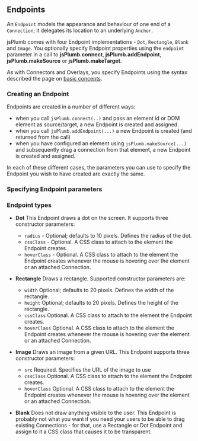 ## Endpoints

An `Endpoint` models the appearance and behaviour of one end of a `Connection`; it delegates its location to an underlying `Anchor`. 

jsPlumb comes with four Endpoint implementations - `Dot`, `Rectangle`, `Blank` and `Image`. You optionally specify Endpoint properties using the `endpoint` parameter in a call to **jsPlumb.connect**, **jsPlumb.addEndpoint**, **jsPlumb.makeSource** or **jsPlumb.makeTarget**.

As with Connectors and Overlays, you specify Endpoints using the syntax described the page on [basic concepts](basic-concepts#definitions).

### Creating an Endpoint

Endpoints are created in a number of different ways:

- when you call `jsPlumb.connect(..)` and pass an element id or DOM element as source/target, a new Endpoint is created and assigned.
- when you call `jsPlumb.addEndpoint(...)` a new Endpoint is created (and returned from the call)
- when you have configured an element using `jsPlumb.makeSource(...)` and subsequently drag a connection from that element, a new Endpoint is created and assigned.

In each of these different cases, the parameters you can use to specify the Endpoint you wish to have created are exactly the same.

### Specifying Endpoint parameters

### Endpoint types

- **Dot** This Endpoint draws a dot on the screen. It supports three constructor parameters:  				 						 
    - `radius` - Optional; defaults to 10 pixels. Defines the radius of the dot.					
    - `cssClass` - Optional.  A CSS class to attach to the element the Endpoint creates.					   
    - `hoverClass` - Optional.  A CSS class to attach to the element the Endpoint creates whenever the mouse is hovering over the element or an attached Connection.					

- **Rectangle** Draws a rectangle. Supported constructor parameters are:
    - `width` Optional; defaults to 20 pixels. Defines the width of the rectangle.
    - `height` Optional; defaults to 20 pixels. Defines the height of the rectangle.
    - `cssClass` Optional.  A CSS class to attach to the element the Endpoint creates.
    - `hoverClass` Optional.  A CSS class to attach to the element the Endpoint creates whenever the mouse is hovering over the element or an attached Connection.

- **Image** Draws an image from a given URL.  This Endpoint supports three constructor parameters:
    - `src` Required.  Specifies the URL of the image to use
    - `cssClass` Optional.  A CSS class to attach to the element the Endpoint creates.
    - `hoverClass` Optional.  A CSS class to attach to the element the Endpoint creates whenever the mouse is hovering over the element or an attached Connection.

- **Blank** Does not draw anything visible to the user.  This Endpoint is probably not what you want if you need your users to be able to drag existing Connections - for that, use a Rectangle or Dot Endpoint and assign to it a CSS class that causes it to be transparent.
